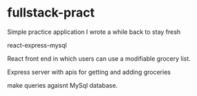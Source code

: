 # fullstack-pract
Simple practice application I wrote a while back to stay fresh


react-express-mysql

React front end in which users can use a modifiable grocery list.

Express server with apis for getting and adding groceries

make queries agaisnt MySql database.
